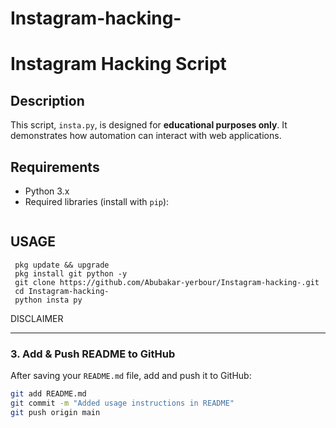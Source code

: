 # Instagram-hacking-

# Instagram Hacking Script

## Description
This script, `insta.py`, is designed for **educational purposes only**. It demonstrates how automation can interact with web applications.

## Requirements
- Python 3.x
- Required libraries (install with `pip`):
  ```sh

## USAGE 
     pkg update && upgrade 
     pkg install git python -y
     git clone https://github.com/Abubakar-yerbour/Instagram-hacking-.git
     cd Instagram-hacking- 
     python insta py
     







DISCLAIMER 

---

### **3. Add & Push README to GitHub**
After saving your `README.md` file, add and push it to GitHub:

```sh
git add README.md
git commit -m "Added usage instructions in README"
git push origin main
